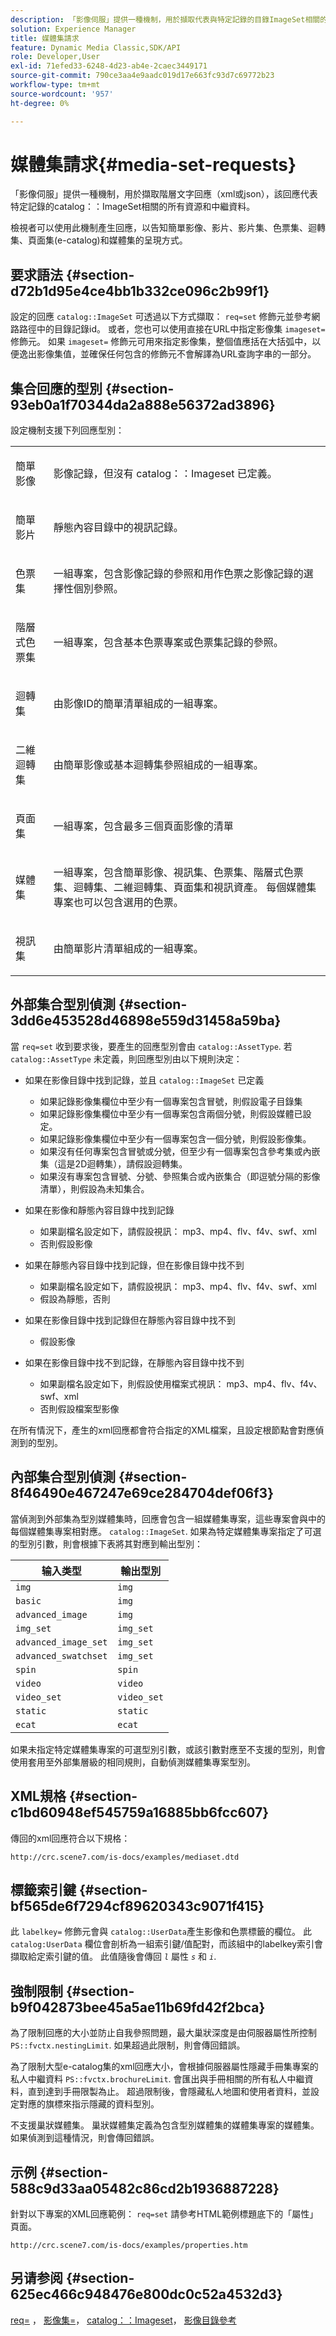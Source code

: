 ```yaml
---
description: 「影像伺服」提供一種機制，用於擷取代表與特定記錄的目錄ImageSet相關的所有資源和中繼資料的階層式文字回應（xml或json）。
solution: Experience Manager
title: 媒體集請求
feature: Dynamic Media Classic,SDK/API
role: Developer,User
exl-id: 71efed33-6248-4d23-ab4e-2caec3449171
source-git-commit: 790ce3aa4e9aadc019d17e663fc93d7c69772b23
workflow-type: tm+mt
source-wordcount: '957'
ht-degree: 0%

---
```


# 媒體集請求{#media-set-requests}

「影像伺服」提供一種機制，用於擷取階層文字回應（xml或json），該回應代表特定記錄的catalog：：ImageSet相關的所有資源和中繼資料。

檢視者可以使用此機制產生回應，以告知簡單影像、影片、影片集、色票集、迴轉集、頁面集(e-catalog)和媒體集的呈現方式。

## 要求語法 {#section-d72b1d95e4ce4bb1b332ce096c2b99f1}

設定的回應 `catalog::ImageSet` 可透過以下方式擷取： `req=set` 修飾元並參考網路路徑中的目錄記錄id。 或者，您也可以使用直接在URL中指定影像集 `imageset=` 修飾元。 如果 `imageset=` 修飾元可用來指定影像集，整個值應括在大括弧中，以便逸出影像集值，並確保任何包含的修飾元不會解譯為URL查詢字串的一部分。

## 集合回應的型別 {#section-93eb0a1f70344da2a888e56372ad3896}

設定機制支援下列回應型別：

<table id="simpletable_3718A93699F64805A41BC8A24D7962D2"> 
 <tr class="strow"> 
  <td class="stentry"> <p>簡單影像 </p></td> 
  <td class="stentry"> <p>影像記錄，但沒有 <span class="codeph"> catalog：：Imageset</span> 已定義。 </p></td> 
 </tr> 
 <tr class="strow"> 
  <td class="stentry"> <p>簡單影片 </p></td> 
  <td class="stentry"> <p>靜態內容目錄中的視訊記錄。 </p></td> 
 </tr> 
 <tr class="strow"> 
  <td class="stentry"> <p>色票集 </p></td> 
  <td class="stentry"> <p>一組專案，包含影像記錄的參照和用作色票之影像記錄的選擇性個別參照。 </p></td> 
 </tr> 
 <tr class="strow"> 
  <td class="stentry"> <p>階層式色票集 </p></td> 
  <td class="stentry"> <p>一組專案，包含基本色票專案或色票集記錄的參照。 </p></td> 
 </tr> 
 <tr class="strow"> 
  <td class="stentry"> <p>迴轉集 </p></td> 
  <td class="stentry"> <p>由影像ID的簡單清單組成的一組專案。 </p></td> 
 </tr> 
 <tr class="strow"> 
  <td class="stentry"> <p>二維迴轉集 </p></td> 
  <td class="stentry"> <p>由簡單影像或基本迴轉集參照組成的一組專案。 </p></td> 
 </tr> 
 <tr class="strow"> 
  <td class="stentry"> <p>頁面集 </p></td> 
  <td class="stentry"> <p>一組專案，包含最多三個頁面影像的清單 </p></td> 
 </tr> 
 <tr class="strow"> 
  <td class="stentry"> <p>媒體集 </p></td> 
  <td class="stentry"> <p>一組專案，包含簡單影像、視訊集、色票集、階層式色票集、迴轉集、二維迴轉集、頁面集和視訊資產。 每個媒體集專案也可以包含選用的色票。 </p></td> 
 </tr> 
 <tr class="strow"> 
  <td class="stentry"> <p>視訊集 </p></td> 
  <td class="stentry"> <p>由簡單影片清單組成的一組專案。 </p></td> 
 </tr> 
</table>

## 外部集合型別偵測 {#section-3dd6e453528d46898e559d31458a59ba}

當 `req=set` 收到要求後，要產生的回應型別會由 `catalog::AssetType`. 若 `catalog::AssetType` 未定義，則回應型別由以下規則決定：

* 如果在影像目錄中找到記錄，並且 `catalog::ImageSet` 已定義

   * 如果記錄影像集欄位中至少有一個專案包含冒號，則假設電子目錄集
   * 如果記錄影像集欄位中至少有一個專案包含兩個分號，則假設媒體已設定。
   * 如果記錄影像集欄位中至少有一個專案包含一個分號，則假設影像集。
   * 如果沒有任何專案包含冒號或分號，但至少有一個專案包含參考集或內嵌集（這是2D迴轉集），請假設迴轉集。
   * 如果沒有專案包含冒號、分號、參照集合或內嵌集合（即逗號分隔的影像清單），則假設為未知集合。

* 如果在影像和靜態內容目錄中找到記錄

   * 如果副檔名設定如下，請假設視訊： mp3、mp4、flv、f4v、swf、xml
   * 否則假設影像

* 如果在靜態內容目錄中找到記錄，但在影像目錄中找不到

   * 如果副檔名設定如下，請假設視訊： mp3、mp4、flv、f4v、swf、xml
   * 假設為靜態，否則

* 如果在影像目錄中找到記錄但在靜態內容目錄中找不到

   * 假設影像

* 如果在影像目錄中找不到記錄，在靜態內容目錄中找不到

   * 如果副檔名設定如下，則假設使用檔案式視訊： mp3、mp4、flv、f4v、swf、xml
   * 否則假設檔案型影像

在所有情況下，產生的xml回應都會符合指定的XML檔案，且設定根節點會對應偵測到的型別。

## 內部集合型別偵測 {#section-8f46490e467247e69ce284704def06f3}

當偵測到外部集為型別媒體集時，回應會包含一組媒體集專案，這些專案會與中的每個媒體集專案相對應。 `catalog::ImageSet`. 如果為特定媒體集專案指定了可選的型別引數，則會根據下表將其對應到輸出型別：

| 输入类型 | 輸出型別 |
|---|---|
| `img` | `img` |
| `basic` | `img` |
| `advanced_image` | `img` |
| `img_set` | `img_set` |
| `advanced_image_set` | `img_set` |
| `advanced_swatchset` | `img_set` |
| `spin` | `spin` |
| `video` | `video` |
| `video_set` | `video_set` |
| `static` | `static` |
| `ecat` | `ecat` |

如果未指定特定媒體集專案的可選型別引數，或該引數對應至不支援的型別，則會使用套用至外部集層級的相同規則，自動偵測媒體集專案型別。

## XML規格 {#section-c1bd60948ef545759a16885bb6fcc607}

傳回的xml回應符合以下規格：

`http://crc.scene7.com/is-docs/examples/mediaset.dtd`

## 標籤索引鍵 {#section-bf565de6f7294cf89620343c9071f415}

此 `labelkey=` 修飾元會與 `catalog::UserData`產生影像和色票標籤的欄位。 此 `catalog:UserData` 欄位會剖析為一組索引鍵/值配對，而該組中的labelkey索引會擷取給定索引鍵的值。 此值隨後會傳回 *`l`* 屬性 *`s`* 和 *`i`*.

## 強制限制 {#section-b9f042873bee45a5ae11b69fd42f2bca}

為了限制回應的大小並防止自我參照問題，最大巢狀深度是由伺服器屬性所控制 `PS::fvctx.nestingLimit`. 如果超過此限制，則會傳回錯誤。

為了限制大型e-catalog集的xml回應大小，會根據伺服器屬性隱藏手冊集專案的私人中繼資料 `PS::fvctx.brochureLimit`. 會匯出與手冊相關的所有私人中繼資料，直到達到手冊限製為止。 超過限制後，會隱藏私人地圖和使用者資料，並設定對應的旗標來指示隱藏的資料型別。

不支援巢狀媒體集。 巢狀媒體集定義為包含型別媒體集的媒體集專案的媒體集。 如果偵測到這種情況，則會傳回錯誤。

## 示例 {#section-588c9d33aa05482c86cd2b1936887228}

針對以下專案的XML回應範例： `req=set` 請參考HTML範例標題底下的「屬性」頁面。

`http://crc.scene7.com/is-docs/examples/properties.htm`

## 另请参阅 {#section-625ec466c948476e800dc0c52a4532d3}

[req=](../../../../../is-api/http-ref/image-serving-api-ref/c-http-protocol-reference/c-command-reference/r-req/r-req.md#reference-907cdb4a97034db7ad94695f25552e76) ， [影像集=](../../../../../is-api/http-ref/image-serving-api-ref/c-http-protocol-reference/c-command-reference/r-req/r-imageset-req.md#reference-c42935490db84830b31e9e649895dee3)， [catalog：：Imageset](/help/aem-is-ir-api/is-api/image-catalog/image-serving-api-ref/c-image-catalog-reference/c-image-svg-data-reference/c-image-data-reference/r-imageset-cat.md)， [影像目錄參考](../../../../../is-api/image-catalog/image-serving-api-ref/c-image-catalog-reference/c-overview/c-overview.md#concept-9ce2b6a133de45f783e95cabc5810ac3)
